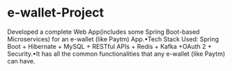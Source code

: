 # e-wallet-Project

Developed a complete Web App(includes some Spring Boot-based Microservices) for an e-wallet (like Paytm) App.•Tech Stack Used:  Spring Boot + Hibernate + MySQL + RESTful APIs + Redis + Kafka +OAuth 2 + Security.•It has all the common functionalities that any e-wallet (like Paytm) can have.
